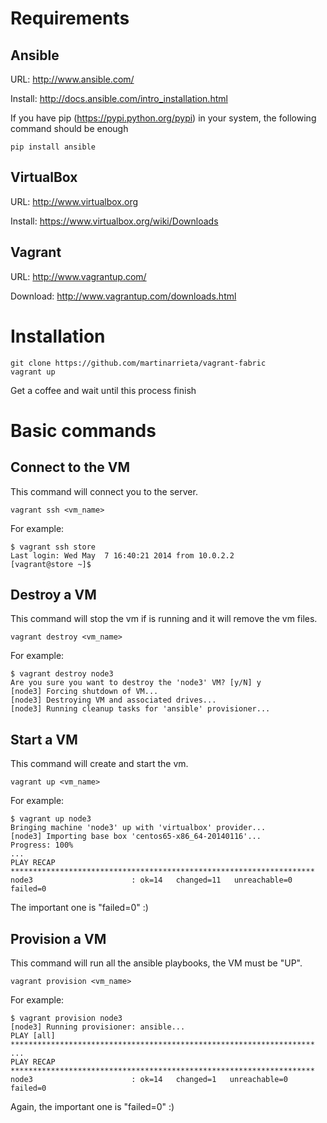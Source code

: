 Requirements
============

Ansible
-------

URL: http://www.ansible.com/

Install: http://docs.ansible.com/intro_installation.html

If you have pip (https://pypi.python.org/pypi) in your system, the following command should be enough
 
    pip install ansible


VirtualBox
----------

URL: http://www.virtualbox.org

Install: https://www.virtualbox.org/wiki/Downloads

Vagrant
-------

URL: http://www.vagrantup.com/

Download: http://www.vagrantup.com/downloads.html 


Installation
============


    git clone https://github.com/martinarrieta/vagrant-fabric 
    vagrant up

Get a coffee and wait until this process finish 
 
Basic commands
==============

Connect to the VM
----------------------

This command will connect you to the server.

    vagrant ssh <vm_name>
 
For example:

    $ vagrant ssh store
    Last login: Wed May  7 16:40:21 2014 from 10.0.2.2
    [vagrant@store ~]$

Destroy a VM
--------------

This command will stop the vm if is running and it will remove the vm files.

    vagrant destroy <vm_name>

For example: 

    $ vagrant destroy node3
    Are you sure you want to destroy the 'node3' VM? [y/N] y
    [node3] Forcing shutdown of VM...
    [node3] Destroying VM and associated drives...
    [node3] Running cleanup tasks for 'ansible' provisioner...
 

Start a VM
--------------

This command will create and start the vm.

    vagrant up <vm_name>

For example: 

    $ vagrant up node3
    Bringing machine 'node3' up with 'virtualbox' provider...
    [node3] Importing base box 'centos65-x86_64-20140116'...
    Progress: 100%
    ...
    PLAY RECAP ********************************************************************
    node3                      : ok=14   changed=11   unreachable=0    failed=0
 
The important one is "failed=0" :)

Provision a VM
--------------

This command will run all the ansible playbooks, the VM must be "UP".

    vagrant provision <vm_name>

For example: 

    $ vagrant provision node3
    [node3] Running provisioner: ansible...
    PLAY [all] ********************************************************************
    ...
    PLAY RECAP ********************************************************************
    node3                      : ok=14   changed=1   unreachable=0    failed=0
 
Again, the important one is "failed=0" :)




